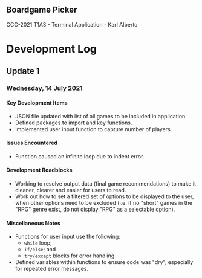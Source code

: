 ## Boardgame Picker
CCC-2021 T1A3 - Terminal Application - Karl Alberto

# Development Log

## Update 1
### Wednesday, 14 July 2021

#### **Key Development Items**

* JSON file updated with list of all games to be included in application.
* Defined packages to import and key functions.
* Implemented user input function to capture number of players.

#### **Issues Encountered**

* Function caused an infinite loop due to indent error.

#### **Development Roadblocks**

* Working to resolve output data (final game recommendations) to make it cleaner, clearer and easier for users to read.
* Work out how to set a filtered set of options to be displayed to the user, when other options need to be excluded (i.e. if no "short" games in the "RPG" genre exist, do not display "RPG" as a selectable option).

#### **Miscellaneous Notes**

* Functions for user input use the following:
    * `while` loop; 
    * `if/else`; and
    * `try/except` blocks for error handling
* Defined variables within functions to ensure code was "dry", especially for repeated error messages.